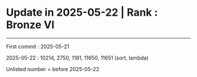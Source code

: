 <h1>Update in 2025-05-22 | Rank : Bronze VI</h1>
<hr>
<p>First commit : 2025-05-21</p>
<p>2025-05-22 : 10214, 2750, 1181, 11650, 11651 (sort, lambda)<p>
<p>Unlisted number = before 2025-05-22 </p>